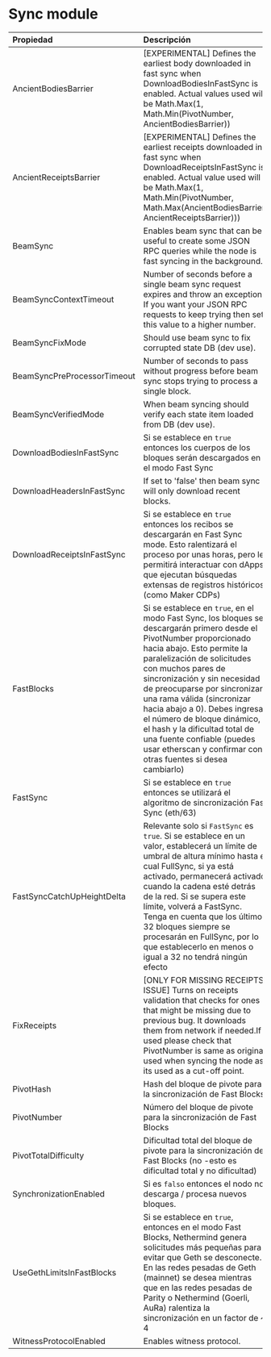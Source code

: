 # Sync module

| Propiedad | Descripción | Predeterminado |
| :--- | :--- | :--- |
| AncientBodiesBarrier | \[EXPERIMENTAL\] Defines the earliest body downloaded in fast sync when DownloadBodiesInFastSync is enabled. Actual values used will be Math.Max\(1, Math.Min\(PivotNumber, AncientBodiesBarrier\)\) | 0 |
| AncientReceiptsBarrier | \[EXPERIMENTAL\] Defines the earliest receipts downloaded in fast sync when DownloadReceiptsInFastSync is enabled. Actual value used will be Math.Max\(1, Math.Min\(PivotNumber, Math.Max\(AncientBodiesBarrier, AncientReceiptsBarrier\)\)\) | 0 |
| BeamSync | Enables beam sync that can be useful to create some JSON RPC queries while the node is fast syncing in the background. | false |
| BeamSyncContextTimeout | Number of seconds before a single beam sync request expires and throw an exception. If you want your JSON RPC requests to keep trying then set this value to a higher number. | 4 |
| BeamSyncFixMode | Should use beam sync to fix corrupted state DB \(dev use\). | false |
| BeamSyncPreProcessorTimeout | Number of seconds to pass without progress before beam sync stops trying to process a single block. | 15 |
| BeamSyncVerifiedMode | When beam syncing should verify each state item loaded from DB \(dev use\). | false |
| DownloadBodiesInFastSync | Si se establece en `true` entonces los cuerpos de los bloques serán descargados en el modo Fast Sync | true |
| DownloadHeadersInFastSync | If set to 'false' then beam sync will only download recent blocks. | true |
| DownloadReceiptsInFastSync | Si se establece en `true` entonces los recibos se descargarán en Fast Sync mode. Esto ralentizará el proceso por unas horas, pero le permitirá interactuar con dApps que ejecutan búsquedas extensas de registros históricos \(como Maker CDPs\) | true |
| FastBlocks | Si se establece en `true`, en el modo Fast Sync, los bloques se descargarán primero desde el PivotNumber proporcionado hacia abajo. Esto permite la paralelización de solicitudes con muchos pares de sincronización y sin necesidad de preocuparse por sincronizar una rama válida \(sincronizar hacia abajo a 0\). Debes ingresar el número de bloque dinámico, el hash y la dificultad total de una fuente confiable \(puedes usar etherscan y confirmar con otras fuentes si desea cambiarlo\) | false |
| FastSync | Si se establece en `true` entonces se utilizará el algoritmo de sincronización Fast Sync \(eth/63\) | false |
| FastSyncCatchUpHeightDelta | Relevante solo si `FastSync` es `true`. Si se establece en un valor, establecerá un límite de umbral de altura mínimo hasta el cual FullSync, si ya está activado, permanecerá activado cuando la cadena esté detrás de la red. Si se supera este límite, volverá a FastSync. Tenga en cuenta que los últimos 32 bloques siempre se procesarán en FullSync, por lo que establecerlo en menos o igual a 32 no tendrá ningún efecto | 8192 |
| FixReceipts | \[ONLY FOR MISSING RECEIPTS ISSUE\] Turns on receipts validation that checks for ones that might be missing due to previous bug. It downloads them from network if needed.If used please check that PivotNumber is same as original used when syncing the node as its used as a cut-off point. | false |
| PivotHash | Hash del bloque de pivote para la sincronización de Fast Blocks | null |
| PivotNumber | Número del bloque de pivote para la sincronización de Fast Blocks | null |
| PivotTotalDifficulty | Dificultad total del bloque de pivote para la sincronización de Fast Blocks \(no -esto es dificultad total y no dificultad\) | null |
| SynchronizationEnabled | Si es `falso` entonces el nodo no descarga / procesa nuevos bloques. | true |
| UseGethLimitsInFastBlocks | Si se establece en `true`, entonces en el modo Fast Blocks, Nethermind genera solicitudes más pequeñas para evitar que Geth se desconecte. En las redes pesadas de Geth \(mainnet\) se desea mientras que en las redes pesadas de Parity o Nethermind \(Goerli, AuRa\) ralentiza la sincronización en un factor de ~ 4 | true |
| WitnessProtocolEnabled | Enables witness protocol. | false |

